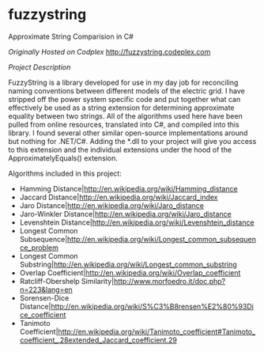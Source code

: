 # fuzzystring
Approximate String Comparision in C#

*Originally Hosted on Codplex*
http://fuzzystring.codeplex.com

*Project Description*

FuzzyString is a library developed for use in my day job for reconciling naming conventions between different models of the electric grid. I have stripped off the power system specific code and put together what can effectively be used as a string extension for determining approximate equality between two strings. All of the algorithms used here have been pulled from online resources, translated into C#, and compiled into this library. I found several other similar open-source implementations around but nothing for .NET/C#. Adding the *.dll to your project will give you access to this extension and the individual extensions under the hood of the ApproximatelyEquals() extension.

Algorithms included in this project:
* Hamming Distance|http://en.wikipedia.org/wiki/Hamming_distance
* Jaccard Distance|http://en.wikipedia.org/wiki/Jaccard_index
* Jaro Distance|http://en.wikipedia.org/wiki/Jaro_distance
* Jaro-Winkler Distance|http://en.wikipedia.org/wiki/Jaro_distance
* Levenshtein Distance|http://en.wikipedia.org/wiki/Levenshtein_distance
* Longest Common Subsequence|http://en.wikipedia.org/wiki/Longest_common_subsequence_problem
* Longest Common Substring|http://en.wikipedia.org/wiki/Longest_common_substring
* Overlap Coefficient|http://en.wikipedia.org/wiki/Overlap_coefficient
* Ratcliff-Obershelp Similarity|http://www.morfoedro.it/doc.php?n=223&lang=en
* Sorensen-Dice Distance|http://en.wikipedia.org/wiki/S%C3%B8rensen%E2%80%93Dice_coefficient
* Tanimoto Coefficient|http://en.wikipedia.org/wiki/Tanimoto_coefficient#Tanimoto_coefficient_.28extended_Jaccard_coefficient.29